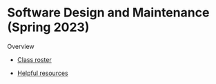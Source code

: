 # Software Design and Maintenance (Spring 2023)

Overview



- [Class roster](roster.md)

- [Helpful resources](resources.md)
